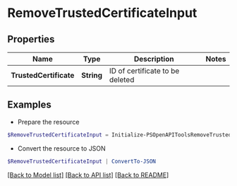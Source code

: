 # RemoveTrustedCertificateInput
## Properties

Name | Type | Description | Notes
------------ | ------------- | ------------- | -------------
**TrustedCertificate** | **String** | ID of certificate to be deleted | 

## Examples

- Prepare the resource
```powershell
$RemoveTrustedCertificateInput = Initialize-PSOpenAPIToolsRemoveTrustedCertificateInput  -TrustedCertificate 99691e493067b2b2acf1774fc0ccc011
```

- Convert the resource to JSON
```powershell
$RemoveTrustedCertificateInput | ConvertTo-JSON
```

[[Back to Model list]](../README.md#documentation-for-models) [[Back to API list]](../README.md#documentation-for-api-endpoints) [[Back to README]](../README.md)

